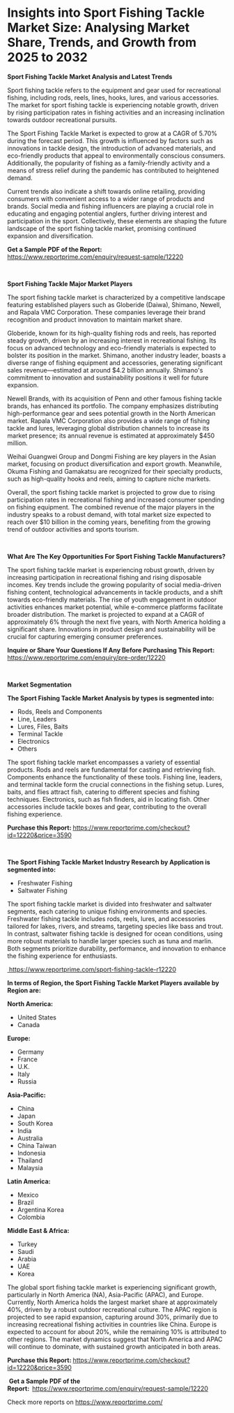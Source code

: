 <p><h1>Insights into Sport Fishing Tackle Market Size: Analysing Market Share, Trends, and Growth from 2025 to 2032</h1></p><p><strong>Sport Fishing Tackle Market Analysis and Latest Trends</strong></p>
<p><p>Sport fishing tackle refers to the equipment and gear used for recreational fishing, including rods, reels, lines, hooks, lures, and various accessories. The market for sport fishing tackle is experiencing notable growth, driven by rising participation rates in fishing activities and an increasing inclination towards outdoor recreational pursuits.</p><p>The Sport Fishing Tackle Market is expected to grow at a CAGR of 5.70% during the forecast period. This growth is influenced by factors such as innovations in tackle design, the introduction of advanced materials, and eco-friendly products that appeal to environmentally conscious consumers. Additionally, the popularity of fishing as a family-friendly activity and a means of stress relief during the pandemic has contributed to heightened demand.</p><p>Current trends also indicate a shift towards online retailing, providing consumers with convenient access to a wider range of products and brands. Social media and fishing influencers are playing a crucial role in educating and engaging potential anglers, further driving interest and participation in the sport. Collectively, these elements are shaping the future landscape of the sport fishing tackle market, promising continued expansion and diversification.</p></p>
<p><strong>Get a Sample PDF of the Report:&nbsp;</strong> <a href="https://www.reportprime.com/enquiry/request-sample/12220?utm_campaign=2928&utm_medium=2&utm_source=Github&utm_content=ia&utm_term=18032025&utm_id=sport-fishing-tackle">https://www.reportprime.com/enquiry/request-sample/12220</a></p>
<p>&nbsp;</p>
<p><strong>Sport Fishing Tackle Major Market Players</strong></p>
<p><p>The sport fishing tackle market is characterized by a competitive landscape featuring established players such as Globeride (Daiwa), Shimano, Newell, and Rapala VMC Corporation. These companies leverage their brand recognition and product innovation to maintain market share. </p><p>Globeride, known for its high-quality fishing rods and reels, has reported steady growth, driven by an increasing interest in recreational fishing. Its focus on advanced technology and eco-friendly materials is expected to bolster its position in the market. Shimano, another industry leader, boasts a diverse range of fishing equipment and accessories, generating significant sales revenue—estimated at around $4.2 billion annually. Shimano's commitment to innovation and sustainability positions it well for future expansion.</p><p>Newell Brands, with its acquisition of Penn and other famous fishing tackle brands, has enhanced its portfolio. The company emphasizes distributing high-performance gear and sees potential growth in the North American market. Rapala VMC Corporation also provides a wide range of fishing tackle and lures, leveraging global distribution channels to increase its market presence; its annual revenue is estimated at approximately $450 million.</p><p>Weihai Guangwei Group and Dongmi Fishing are key players in the Asian market, focusing on product diversification and export growth. Meanwhile, Okuma Fishing and Gamakatsu are recognized for their specialty products, such as high-quality hooks and reels, aiming to capture niche markets.</p><p>Overall, the sport fishing tackle market is projected to grow due to rising participation rates in recreational fishing and increased consumer spending on fishing equipment. The combined revenue of the major players in the industry speaks to a robust demand, with total market size expected to reach over $10 billion in the coming years, benefiting from the growing trend of outdoor activities and sports tourism.</p></p>
<p>&nbsp;</p>
<p><strong>What Are The Key Opportunities For Sport Fishing Tackle Manufacturers?</strong></p>
<p><p>The sport fishing tackle market is experiencing robust growth, driven by increasing participation in recreational fishing and rising disposable incomes. Key trends include the growing popularity of social media-driven fishing content, technological advancements in tackle products, and a shift towards eco-friendly materials. The rise of youth engagement in outdoor activities enhances market potential, while e-commerce platforms facilitate broader distribution. The market is projected to expand at a CAGR of approximately 6% through the next five years, with North America holding a significant share. Innovations in product design and sustainability will be crucial for capturing emerging consumer preferences.</p></p>
<p><strong>Inquire or Share Your Questions If Any Before Purchasing This Report:</strong> <a href="https://www.reportprime.com/enquiry/pre-order/12220?utm_campaign=2928&utm_medium=2&utm_source=Github&utm_content=ia&utm_term=18032025&utm_id=sport-fishing-tackle">https://www.reportprime.com/enquiry/pre-order/12220</a></p>
<p>&nbsp;</p>
<p><strong>Market Segmentation</strong></p>
<p><strong>The Sport Fishing Tackle Market Analysis by types is segmented into:</strong></p>
<p><ul><li>Rods, Reels and Components</li><li>Line, Leaders</li><li>Lures, Files, Baits</li><li>Terminal Tackle</li><li>Electronics</li><li>Others</li></ul></p>
<p><p>The sport fishing tackle market encompasses a variety of essential products. Rods and reels are fundamental for casting and retrieving fish. Components enhance the functionality of these tools. Fishing line, leaders, and terminal tackle form the crucial connections in the fishing setup. Lures, baits, and flies attract fish, catering to different species and fishing techniques. Electronics, such as fish finders, aid in locating fish. Other accessories include tackle boxes and gear, contributing to the overall fishing experience.</p></p>
<p><strong>Purchase this Report:&nbsp;</strong><a href="https://www.reportprime.com/checkout?id=12220&price=3590&utm_campaign=2928&utm_medium=2&utm_source=Github&utm_content=ia&utm_term=18032025&utm_id=sport-fishing-tackle">https://www.reportprime.com/checkout?id=12220&price=3590</a></p>
<p>&nbsp;</p>
<p><strong>The Sport Fishing Tackle Market Industry Research by Application is segmented into:</strong></p>
<p><ul><li>Freshwater Fishing</li><li>Saltwater Fishing</li></ul></p>
<p><p>The sport fishing tackle market is divided into freshwater and saltwater segments, each catering to unique fishing environments and species. Freshwater fishing tackle includes rods, reels, lures, and accessories tailored for lakes, rivers, and streams, targeting species like bass and trout. In contrast, saltwater fishing tackle is designed for ocean conditions, using more robust materials to handle larger species such as tuna and marlin. Both segments prioritize durability, performance, and innovation to enhance the fishing experience for enthusiasts.</p></p>
<p><a href="https://www.reportprime.com/sport-fishing-tackle-r12220?utm_campaign=2928&utm_medium=2&utm_source=Github&utm_content=ia&utm_term=18032025&utm_id=sport-fishing-tackle">&nbsp;https://www.reportprime.com/sport-fishing-tackle-r12220</a></p>
<p><strong>In terms of Region, the Sport Fishing Tackle Market Players available by Region are:</strong></p>
<p>
    <p> <strong> North America: </strong>
        <ul>
            <li>United States</li>
            <li>Canada</li>
        </ul>
        </p> 
    <p> <strong> Europe: </strong>
        <ul>
            <li>Germany</li>
            <li>France</li>
            <li>U.K.</li>
            <li>Italy</li>
            <li>Russia</li>
        </ul>
        </p> 
    <p> <strong> Asia-Pacific: </strong>
        <ul>
            <li>China</li>
            <li>Japan</li>
            <li>South Korea</li>
            <li>India</li>
            <li>Australia</li>
            <li>China Taiwan</li>
            <li>Indonesia</li>
            <li>Thailand</li>
            <li>Malaysia</li>
        </ul>
        </p> 
    <p> <strong> Latin America: </strong>
        <ul>
            <li>Mexico</li>
            <li>Brazil</li>
            <li>Argentina Korea</li>
            <li>Colombia</li>
        </ul>
        </p> 
    <p> <strong> Middle East & Africa: </strong>
        <ul>
            <li>Turkey</li>
            <li>Saudi</li>
            <li>Arabia</li>
            <li>UAE</li>
            <li>Korea</li>
        </ul>
    </p>
    </p>
<p><p>The global sport fishing tackle market is experiencing significant growth, particularly in North America (NA), Asia-Pacific (APAC), and Europe. Currently, North America holds the largest market share at approximately 40%, driven by a robust outdoor recreational culture. The APAC region is projected to see rapid expansion, capturing around 30%, primarily due to increasing recreational fishing activities in countries like China. Europe is expected to account for about 20%, while the remaining 10% is attributed to other regions. The market dynamics suggest that North America and APAC will continue to dominate, with sustained growth anticipated in both areas.</p></p>
<p><strong>Purchase this Report: </strong><a href="https://www.reportprime.com/checkout?id=12220&price=3590&utm_campaign=2928&utm_medium=2&utm_source=Github&utm_content=ia&utm_term=18032025&utm_id=sport-fishing-tackle">https://www.reportprime.com/checkout?id=12220&price=3590</a></p>
<p>&nbsp;<strong>Get a Sample PDF of the Report:&nbsp;&nbsp;</strong><a href="https://www.reportprime.com/enquiry/request-sample/12220?utm_campaign=2928&utm_medium=2&utm_source=Github&utm_content=ia&utm_term=18032025&utm_id=sport-fishing-tackle">https://www.reportprime.com/enquiry/request-sample/12220</a></p>
<p><strong></strong></p>
<p>Check more reports on <a href="https://www.reportprime.com/?utm_campaign=2928&utm_medium=2&utm_source=Github&utm_content=ia&utm_term=18032025&utm_id=sport-fishing-tackle">https://www.reportprime.com/</a></p>